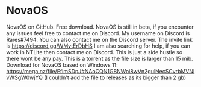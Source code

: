 # NovaOS
NovaOS on GitHub. Free download.
NovaOS is still in beta, if you encounter any issues feel free to contact me on Discord. My username on Discord is Rares#7494. You can also contact me on the Discord server. The invite link is https://discord.gg/WMvtErDbHS
I am also searching for help, if you can work in NTLite then contact me on Discord. This is just a side hustle so there wont be any pay.
This is a torrent as the file size is larger than 15 mib.
Download for NovaOS based on Windows 11: https://mega.nz/file/EflmSDpJ#NAoCQN1GBNWoi8wVn2gulNecSCvrbMVNlvWSgW0wjYQ (I couldn't add the file to releases as its bigger than 2 gb)
